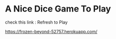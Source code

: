 # A Nice Dice Game To Play 

check this link : Refresh to Play

https://frozen-beyond-52757.herokuapp.com/
